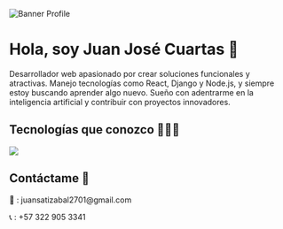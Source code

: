 ![Banner Profile](https://github.com/user-attachments/assets/4f322de8-730d-4ef3-9a20-94bcf30d938a)
<h1> Hola, soy Juan José Cuartas 👋 </h1>

<p>  
Desarrollador web apasionado por crear soluciones funcionales y atractivas. Manejo tecnologías como React, Django y Node.js, y siempre estoy buscando aprender algo nuevo. Sueño con adentrarme en la inteligencia artificial y contribuir con proyectos innovadores.
</p>

<h2> Tecnologías que conozco 👨🏻‍💻 </h2>
<p>
  <a href="https://skillicons.dev">
    <img src="https://skillicons.dev/icons?i=html,css,js,astro,react,tailwind,bootstrap,figma,ai,premiere,blender,netlify,vscode,visualstudio,py,django,nodejs,express,mysql,postgres,postman,git,github" />
  </a>
</p>

<h2> Contáctame 🤝 </h2>
<p>📧 : juansatizabal2701@gmail.com </p>
<p>📞 : +57 322 905 3341 </p>

<!--
**JuanSatizabal2006/JuanSatizabal2006** is a ✨ _special_ ✨ repository because its `README.md` (this file) appears on your GitHub profile.

Here are some ideas to get you started:

- 🔭 I’m currently working on ...
- 🌱 I’m currently learning ...
- 👯 I’m looking to collaborate on ...
- 🤔 I’m looking for help with ...
- 💬 Ask me about ...
- 📫 How to reach me: ...
- 😄 Pronouns: ...
- ⚡ Fun fact: ...
-->

